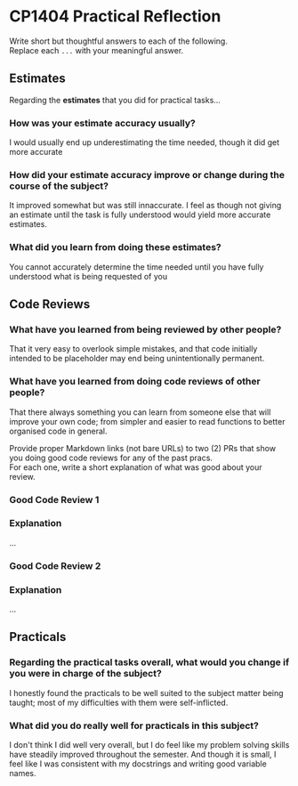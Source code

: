 # CP1404 Practical Reflection

Write short but thoughtful answers to each of the following.  
Replace each `...` with your meaningful answer.

## Estimates

Regarding the **estimates** that you did for practical tasks...

### How was your estimate accuracy usually?

I would usually end up underestimating the time needed, though it did get more accurate

### How did your estimate accuracy improve or change during the course of the subject?

It improved somewhat but was still innaccurate. I feel as though not giving an estimate until the task is fully understood would yield more accurate estimates.

### What did you learn from doing these estimates?

You cannot accurately determine the time needed until you have fully understood what is being requested of you
## Code Reviews

### What have you learned from being reviewed by other people?

That it very easy to overlook simple mistakes, and that code initially intended to be placeholder may end being unintentionally permanent.

### What have you learned from doing code reviews of other people?

That there always something you can learn from someone else that will improve your own code; from simpler and easier to read functions to better organised code in general.

Provide proper Markdown links (not bare URLs) to two (2) PRs that show you doing good code reviews for any of the past
pracs.  
For each one, write a short explanation of what was good about your review.

### Good Code Review 1

[]()

### Explanation

...

### Good Code Review 2

[]()

### Explanation

...

## Practicals

### Regarding the **practical tasks** overall, what would you change if you were in charge of the subject?

I honestly found the practicals to be well suited to the subject matter being taught; most of my difficulties with them were self-inflicted.

### What did you do really well for practicals in this subject?

I don't think I did well very overall, but I do feel like my problem solving skills have steadily improved throughout the semester. And though it is small, I feel like I was consistent with my docstrings and writing good variable names.